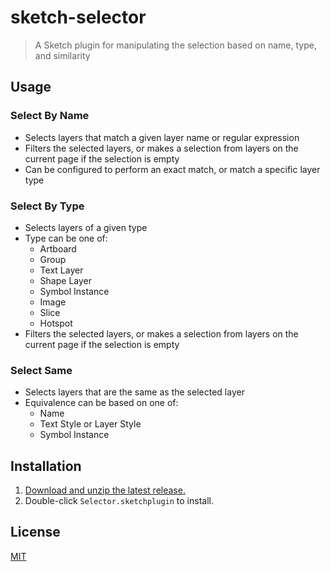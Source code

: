 # sketch-selector

> A Sketch plugin for manipulating the selection based on name, type, and similarity

## Usage

### Select By Name

- Selects layers that match a given layer name or regular expression
- Filters the selected layers, or makes a selection from layers on the current page if the selection is empty
- Can be configured to perform an exact match, or match a specific layer type

### Select By Type

- Selects layers of a given type
- Type can be one of:
  - Artboard
  - Group
  - Text Layer
  - Shape Layer
  - Symbol Instance
  - Image
  - Slice
  - Hotspot
- Filters the selected layers, or makes a selection from layers on the current page if the selection is empty

### Select Same

- Selects layers that are the same as the selected layer
- Equivalence can be based on one of:
  - Name
  - Text Style or Layer Style
  - Symbol Instance

## Installation

1. [Download and unzip the latest release.](https://github.com/yuanqing/sketch-selector/releases)
2. Double-click `Selector.sketchplugin` to install.

## License

[MIT](LICENSE.md)
